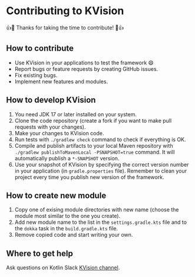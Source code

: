 # Contributing to KVision

:+1::tada: Thanks for taking the time to contribute! :tada::+1:

## How to contribute

- Use KVision in your applications to test the framework :smile:
- Report bugs or feature requests by creating GitHub issues.
- Fix existing bugs.
- Implement new features and modules.

## How to develop KVision

1. You need JDK 17 or later installed on your system.
2. Clone the code repository (create a fork if you want to make pull requests with your changes).
3. Make your changes to KVision code.
4. Run tests with `./gradlew check` command to check if everything is OK.
5. Compile and publish artifacts to your local Maven repository with `./gradlew publishToMavenLocal -PSNAPSHOT=true` command. It will automatically publish a `*-SNAPSHOT` version.
6. Use your snapshot of KVision by specifying the correct version number in your application (in `gradle.properties` file). Remember to clean your project every time you publish new version of the framework.

## How to create new module

1. Copy one of exising module directories with new name (choose the module most similar to the one you create).
2. Add new module name to the list in the `settings.gradle.kts` file and to the `dokka` task in the `build.gradle.kts` file.
3. Remove copied code and start writing your own.

## Where to get help

Ask questions on Kotlin Slack [KVision channel](https://kotlinlang.slack.com/?redir=%2Fmessages%2FCL4C1SLKC).
